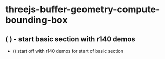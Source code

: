 # threejs-buffer-geometry-compute-bounding-box


## ( ) - start basic section with r140 demos
* () start off with r140 demos for start of basic section
